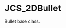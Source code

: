 <!--
   - $File: JCS_2DBullet.html $
   - $Date: 2018-10-01 20:06:45 $
   - $Revision: $
   - $Creator: Jen-Chieh Shen $
   - $Notice: See LICENSE.txt for modification and distribution information
   -                   Copyright © 2018 by Shen, Jen-Chieh $
-->


<div id="content-header">
  <h1>JCS_2DBullet</h1>
</div>

<p>
  Bullet base class.
</p>
